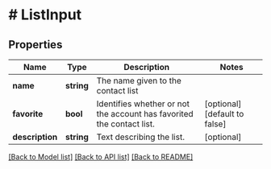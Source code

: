 # # ListInput

## Properties

Name | Type | Description | Notes
------------ | ------------- | ------------- | -------------
**name** | **string** | The name given to the contact list |
**favorite** | **bool** | Identifies whether or not the account has favorited the contact list. | [optional] [default to false]
**description** | **string** | Text describing the list. | [optional]

[[Back to Model list]](../../README.md#models) [[Back to API list]](../../README.md#endpoints) [[Back to README]](../../README.md)
